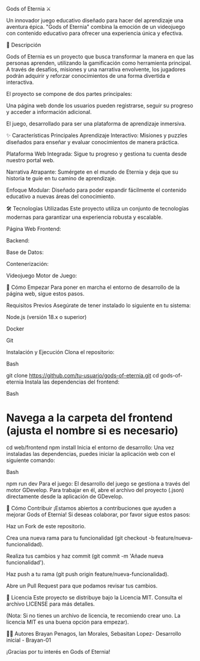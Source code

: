 Gods of Eternia ⚔️

Un innovador juego educativo diseñado para hacer del aprendizaje una aventura épica. "Gods of Eternia" combina la emoción de un videojuego con contenido educativo para ofrecer una experiencia única y efectiva.

📖 Descripción

Gods of Eternia es un proyecto que busca transformar la manera en que las personas aprenden, utilizando la gamificación como herramienta principal. A través de desafíos, misiones y una narrativa envolvente, los jugadores podrán adquirir y reforzar conocimientos de una forma divertida e interactiva.

El proyecto se compone de dos partes principales:

Una página web donde los usuarios pueden registrarse, seguir su progreso y acceder a información adicional.

El juego, desarrollado para ser una plataforma de aprendizaje inmersiva.

✨ Características Principales
Aprendizaje Interactivo: Misiones y puzzles diseñados para enseñar y evaluar conocimientos de manera práctica.

Plataforma Web Integrada: Sigue tu progreso y gestiona tu cuenta desde nuestro portal web.

Narrativa Atrapante: Sumérgete en el mundo de Eternia y deja que su historia te guíe en tu camino de aprendizaje.

Enfoque Modular: Diseñado para poder expandir fácilmente el contenido educativo a nuevas áreas del conocimiento.

🛠️ Tecnologías Utilizadas
Este proyecto utiliza un conjunto de tecnologías modernas para garantizar una experiencia robusta y escalable.

Página Web
Frontend:

Backend:

Base de Datos:

Contenerización:

Videojuego
Motor de Juego:

🚀 Cómo Empezar
Para poner en marcha el entorno de desarrollo de la página web, sigue estos pasos.

Requisitos Previos
Asegúrate de tener instalado lo siguiente en tu sistema:

Node.js (versión 18.x o superior)

Docker

Git

Instalación y Ejecución
Clona el repositorio:

Bash

git clone https://github.com/tu-usuario/gods-of-eternia.git
cd gods-of-eternia
Instala las dependencias del frontend:

Bash

# Navega a la carpeta del frontend (ajusta el nombre si es necesario)
cd web/frontend
npm install
Inicia el entorno de desarrollo:
Una vez instaladas las dependencias, puedes iniciar la aplicación web con el siguiente comando:

Bash

npm run dev
Para el juego:
El desarrollo del juego se gestiona a través del motor GDevelop. Para trabajar en él, abre el archivo del proyecto (.json) directamente desde la aplicación de GDevelop.

🤝 Cómo Contribuir
¡Estamos abiertos a contribuciones que ayuden a mejorar Gods of Eternia! Si deseas colaborar, por favor sigue estos pasos:

Haz un Fork de este repositorio.

Crea una nueva rama para tu funcionalidad (git checkout -b feature/nueva-funcionalidad).

Realiza tus cambios y haz commit (git commit -m 'Añade nueva funcionalidad').

Haz push a tu rama (git push origin feature/nueva-funcionalidad).

Abre un Pull Request para que podamos revisar tus cambios.

📄 Licencia
Este proyecto se distribuye bajo la Licencia MIT. Consulta el archivo LICENSE para más detalles.

(Nota: Si no tienes un archivo de licencia, te recomiendo crear uno. La licencia MIT es una buena opción para empezar).

👨‍💻 Autores
Brayan Penagos, Ian Morales, Sebasitan Lopez- Desarrollo inicial - Brayan-01

¡Gracias por tu interés en Gods of Eternia!
